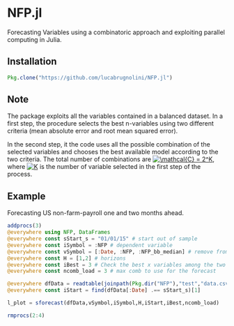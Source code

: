 # NFP.jl
Forecasting Variables using a combinatoric approach and exploiting parallel computing in Julia.

## Installation
```julia
Pkg.clone("https://github.com/lucabrugnolini/NFP.jl")
```

## Note
The package exploits all the variables contained in a balanced dataset. In a first step, the procedure selects the best n-variables using two different criteria (mean absolute error and root mean squared error). 

In the second step, it the code uses all the possible combination of the selected variables and chooses the best available model according to the two criteria. The total number of combinations are <a href="https://www.codecogs.com/eqnedit.php?latex=\mathcal{C}&space;=&space;2^K" target="_blank"><img src="https://latex.codecogs.com/gif.latex?\mathcal{C}&space;=&space;2^K" title="\mathcal{C} = 2^K" /></a>, where <a href="https://www.codecogs.com/eqnedit.php?latex=K" target="_blank"><img src="https://latex.codecogs.com/gif.latex?K" title="K" /></a> is the number of variable selected in the first step of the process.

## Example
Forecasting US non-farm-payroll one and two months ahead.
```julia
addprocs(3)
@everywhere using NFP, DataFrames
@everywhere const sStart_s = "01/01/15" # start out of sample
@everywhere const iSymbol = :NFP # dependent variable
@everywhere const vSymbol = [:Date, :NFP, :NFP_bb_median] # remove from dataset (non-numerical and dep. var.)
@everywhere const H = [1,2] # horizons
@everywhere const iBest = 3 # Check the best x variables among the two criteria
@everywhere const ncomb_load = 3 # max comb to use for the forecast

@everywhere dfData = readtable(joinpath(Pkg.dir("NFP"),"test","data.csv"), header = true)
@everywhere const iStart = find(dfData[:Date] .== sStart_s)[1]

l_plot = sforecast(dfData,vSymbol,iSymbol,H,iStart,iBest,ncomb_load)

rmprocs(2:4)

```
